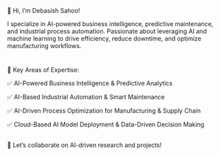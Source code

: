 👋 Hi, I’m Debasish Sahoo!

I specialize in AI-powered business intelligence, predictive maintenance, and industrial process automation. Passionate about leveraging AI and machine learning to drive efficiency, reduce downtime, and optimize manufacturing workflows.

# 
🔹 Key Areas of Expertise:

 ✅ AI-Powered Business Intelligence & Predictive Analytics
 
 ✅ AI-Based Industrial Automation & Smart Maintenance
 
 ✅ AI-Driven Process Optimization for Manufacturing & Supply Chain
 
 ✅ Cloud-Based AI Model Deployment & Data-Driven Decision Making

 ##
📩 Let’s collaborate on AI-driven research and projects!
